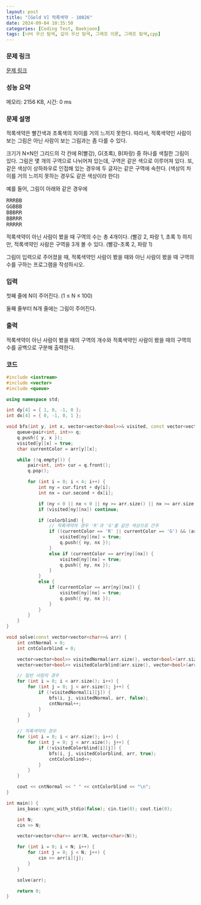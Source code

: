 ```yaml
---
layout: post
title: "[Gold V] 적록색약 - 10026"
date: 2024-09-04 10:35:50
categories: [Coding Test, Baekjoon]
tags: [너비 우선 탐색, 깊이 우선 탐색, 그래프 이론, 그래프 탐색,cpp]
---
```


### 문제 링크

[문제 링크](https://www.acmicpc.net/problem/10026)

### 성능 요약

메모리: 2156 KB, 시간: 0 ms

### 문제 설명

<p>적록색약은 빨간색과 초록색의 차이를 거의 느끼지 못한다. 따라서, 적록색약인 사람이 보는 그림은 아닌 사람이 보는 그림과는 좀 다를 수 있다.</p>

<p>크기가 N×N인 그리드의 각 칸에 R(빨강), G(초록), B(파랑) 중 하나를 색칠한 그림이 있다. 그림은 몇 개의 구역으로 나뉘어져 있는데, 구역은 같은 색으로 이루어져 있다. 또, 같은 색상이 상하좌우로 인접해 있는 경우에 두 글자는 같은 구역에 속한다. (색상의 차이를 거의 느끼지 못하는 경우도 같은 색상이라 한다)</p>

<p>예를 들어, 그림이 아래와 같은 경우에</p>

<pre>RRRBB
GGBBB
BBBRR
BBRRR
RRRRR</pre>

<p>적록색약이 아닌 사람이 봤을 때 구역의 수는 총 4개이다. (빨강 2, 파랑 1, 초록 1) 하지만, 적록색약인 사람은 구역을 3개 볼 수 있다. (빨강-초록 2, 파랑 1)</p>

<p>그림이 입력으로 주어졌을 때, 적록색약인 사람이 봤을 때와 아닌 사람이 봤을 때 구역의 수를 구하는 프로그램을 작성하시오.</p>

### 입력

 <p>첫째 줄에 N이 주어진다. (1 ≤ N ≤ 100)</p>

<p>둘째 줄부터 N개 줄에는 그림이 주어진다.</p>

### 출력

 <p>적록색약이 아닌 사람이 봤을 때의 구역의 개수와 적록색약인 사람이 봤을 때의 구역의 수를 공백으로 구분해 출력한다.</p>

### 코드

```cpp
#include <iostream>
#include <vector>
#include <queue>

using namespace std;

int dy[4] = { 1, 0, -1, 0 };
int dx[4] = { 0, -1, 0, 1 };

void bfs(int y, int x, vector<vector<bool>>& visited, const vector<vector<char>>& arr, bool colorblind) {
	queue<pair<int, int>> q;
	q.push({ y, x });
	visited[y][x] = true;
	char currentColor = arr[y][x];

	while (!q.empty()) {
		pair<int, int> cur = q.front();
		q.pop();

		for (int i = 0; i < 4; i++) {
			int ny = cur.first + dy[i];
			int nx = cur.second + dx[i];

			if (ny < 0 || nx < 0 || ny >= arr.size() || nx >= arr.size()) continue;
			if (visited[ny][nx]) continue;

			if (colorblind) {
				// 적록색약의 경우 'R'과 'G'를 같은 색상으로 간주
				if ((currentColor == 'R' || currentColor == 'G') && (arr[ny][nx] == 'R' || arr[ny][nx] == 'G')) {
					visited[ny][nx] = true;
					q.push({ ny, nx });
				}
				else if (currentColor == arr[ny][nx]) {
					visited[ny][nx] = true;
					q.push({ ny, nx });
				}
			}
			else {
				if (currentColor == arr[ny][nx]) {
					visited[ny][nx] = true;
					q.push({ ny, nx });
				}
			}
		}
	}
}

void solve(const vector<vector<char>>& arr) {
	int cntNormal = 0;
	int cntColorblind = 0;

	vector<vector<bool>> visitedNormal(arr.size(), vector<bool>(arr.size(), false));
	vector<vector<bool>> visitedColorblind(arr.size(), vector<bool>(arr.size(), false));

	// 일반 사람의 경우
	for (int i = 0; i < arr.size(); i++) {
		for (int j = 0; j < arr.size(); j++) {
			if (!visitedNormal[i][j]) {
				bfs(i, j, visitedNormal, arr, false);
				cntNormal++;
			}
		}
	}

	// 적록색약의 경우
	for (int i = 0; i < arr.size(); i++) {
		for (int j = 0; j < arr.size(); j++) {
			if (!visitedColorblind[i][j]) {
				bfs(i, j, visitedColorblind, arr, true);
				cntColorblind++;
			}
		}
	}

	cout << cntNormal << " " << cntColorblind << "\n";
}

int main() {
	ios_base::sync_with_stdio(false); cin.tie(0); cout.tie(0);

	int N;
	cin >> N;

	vector<vector<char>> arr(N, vector<char>(N));

	for (int i = 0; i < N; i++) {
		for (int j = 0; j < N; j++) {
			cin >> arr[i][j];
		}
	}

	solve(arr);

	return 0;
}

```
